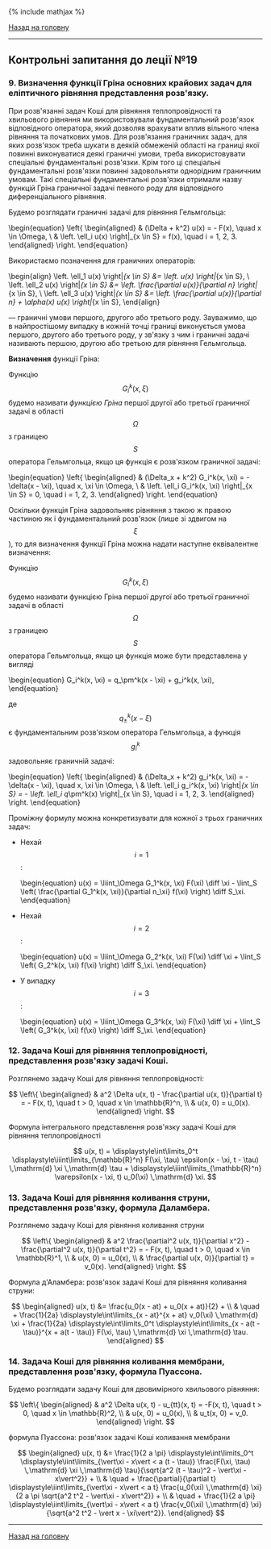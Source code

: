 <!--DEBUG-->

{% include mathjax %}

[Назад на головну](../README.md)

---

## Контрольні запитання до леції №19

### 9. Визначення функції Гріна основних крайових задач для еліптичного рівняння представлення розв'язку. 

При розв'язанні задач Коші для рівняння теплопровідності та хвильового рівняння ми використовували фундаментальний розв'язок відповідного оператора, який дозволяв врахувати вплив вільного члена рівняння та початкових умов. Для розв'язання граничних задач, для яких розв'язок треба шукати в деякій обмеженій області на границі якої повинні виконуватися деякі граничні умови, треба використовувати спеціальні фундаментальні розв'язки. Крім того ці спеціальні фундаментальні розв'язки повинні задовольняти однорідним граничним умовам. Такі спеціальні фундаментальні розв'язки отримали назву функцій Гріна граничної задачі певного роду для відповідного диференціального рівняння.

Будемо розглядати граничні задачі для рівняння Гельмгольца:

\begin{equation}
	\left\{
		\begin{aligned}
			& (\Delta + k^2) u(x) = - F(x), \quad x \in \Omega, \\
			& \left. \ell_i u(x) \right|_{x \in S} = f(x), \quad i = 1, 2, 3.
		\end{aligned}
	\right.
\end{equation}

Використаємо позначення для граничних операторів:

\begin{align}
	\left. \ell_1 u(x) \right|_{x \in S} &= \left. u(x) \right|_{x \in S}, \\
	\left. \ell_2 u(x) \right|_{x \in S} &= \left. \frac{\partial u(x)}{\partial n} \right|_{x \in S}, \\
	\left. \ell_3 u(x) \right|_{x \in S} &= \left. \frac{\partial u(x)}{\partial n} + \alpha(x) u(x) \right|_{x \in S},
\end{align}

&mdash; граничні умови першого, другого або третього роду. Зауважимо, що в найпростішому випадку в кожній точці границі виконується умова першого, другого або третього роду, у зв'язку з чим і граничні задачі називають першою, другою або третьою для рівняння Гельмгольца.

**Визначення** функції Гріна:

Функцію $$G_i^k(x, \xi)$$ будемо називати _функцією Гріна_ першої другої або третьої граничної задачі в області $$\Omega$$ з границею $$S$$ оператора Гельмгольца, якщо ця функція є розв'язком граничної задачі:

\begin{equation}
	\left\{
		\begin{aligned}
			& (\Delta_x + k^2) G_i^k(x, \xi) = - \delta(x - \xi), \quad x, \xi \in \Omega, \\
			& \left. \ell_i G_i^k(x, \xi) \right|_{x \in S} = 0, \quad i = 1, 2, 3.
		\end{aligned}
	\right.
\end{equation}

Оскільки функція Гріна задовольняє рівняння з такою ж правою частиною як і фундаментальний розв'язок (лише зі здвигом на $$\xi$$), то для визначення функції Гріна можна надати наступне еквівалентне визначення:

Функцію $$G_i^k(x, \xi)$$ будемо називати функцією Гріна першої другої або третьої граничної задачі в області $$\Omega$$ з границею $$S$$ оператора Гельмгольца, якщо ця функція  може бути представлена у вигляді

\begin{equation}
	G_i^k(x, \xi) = q_\pm^k(x - \xi) + g_i^k(x, \xi),
\end{equation}

де $$q_\pm^k(x - \xi)$$ є фундаментальним розв'язком оператора Гельмгольца, а функція $$g_i^k$$ задовольняє граничній задачі: 

\begin{equation}
	\left\{
		\begin{aligned}
			& (\Delta_x + k^2) g_i^k(x, \xi) = - \delta(x - \xi), \quad x, \xi \in \Omega, \\
			& \left. \ell_i g_i^k(x, \xi) \right|_{x \in S} = - \left. \ell_i q_\pm^k(x) \right|_{x \in S}, \quad i = 1, 2, 3.
		\end{aligned}
	\right.
\end{equation}

Проміжну формулу можна конкретизувати для кожної з трьох граничних задач:


- Нехай $$i = 1$$:

	\begin{equation}
		u(x) = \Iiint_\Omega G_1^k(x, \xi) F(\xi) \diff \xi - \Iint_S \left( \frac{\partial G_1^k(x, \xi)}{\partial n_\xi} f(\xi) \right) \diff S_\xi.
	\end{equation}

- Нехай $$i = 2$$:

	\begin{equation}
		u(x) = \Iiint_\Omega G_2^k(x, \xi) F(\xi) \diff \xi + \Iint_S \left( G_2^k(x, \xi) f(\xi) \right) \diff S_\xi.
	\end{equation}

- У випадку $$i = 3$$:
	
	\begin{equation}
		u(x) = \Iiint_\Omega G_3^k(x, \xi) F(\xi) \diff \xi + \Iint_S \left( G_3^k(x, \xi) f(\xi) \right) \diff S_\xi.
	\end{equation}


### 12. Задача Коші для рівняння теплопровідності, представлення розв'язку задачі Коші.

Розглянемо задачу Коші для рівняння теплопровідності:

$$
\left\{
	\begin{aligned}
		& a^2 \Delta u(x, t) - \frac{\partial u(x, t)}{\partial t} = - F(x, t), \quad t > 0, \quad x \in \mathbb{R}^n, \\
		& u(x, 0) = u_0(x).
	\end{aligned}
\right.
$$

Формула інтегрального представлення розв'язку задачі Коші для рівняння теплопровідності

$$
u(x, t) = \displaystyle\int\limits_0^t \displaystyle\iiint\limits_{\mathbb{R}^n} F(\xi, \tau) \epsilon(x - \xi, t - \tau) \,\mathrm{d} \xi \,\mathrm{d} \tau + \displaystyle\iiint\limits_{\mathbb{R}^n} \varepsilon(x - \xi, t) u_0(\xi) \,\mathrm{d} \xi.
$$

### 13. Задача Коші для рівняння коливання струни, представлення розв'язку, формула Даламбера.

Розглянемо задачу Коші для рівняння коливання струни

$$
\left\{
	\begin{aligned}
		& a^2 \frac{\partial^2 u(x, t)}{\partial x^2} - \frac{\partial^2 u(x, t)}{\partial t^2} = - F(x, t), \quad t > 0, \quad x \in \mathbb{R}^1, \\
		& u(x, 0) = u_0(x), \\
		& \frac{\partial u(x, 0)}{\partial t} = v_0(x).
	\end{aligned}
\right.
$$

Формула д'Аламбера: розв'язок задачі Коші для рівняння коливання струни:

$$
\begin{aligned}
	u(x, t) &= \frac{u_0(x - at) + u_0(x + at)}{2} + \\
	& \quad + \frac{1}{2a} \displaystyle\int\limits_{x - at}^{x + at} v_0(\xi) \,\mathrm{d} \xi + \frac{1}{2a} \displaystyle\int\limits_0^t \displaystyle\int\limits_{x - a(t - \tau)}^{x + a(t - \tau)} F(\xi, \tau) \,\mathrm{d} \xi \,\mathrm{d} \tau.
\end{aligned}
$$

### 14. Задача Коші для рівняння коливання мембрани, представлення розв'язку, формула Пуассона.

Будемо розглядати задачу Коші для двовимірного хвильового рівняння:

$$
\left\{
	\begin{aligned}
		& a^2 \Delta u(x, t) - u_{tt}(x, t) = -F(x, t), \quad t > 0, \quad x \in \mathbb{R}^2, \\
		& u(x, 0) = u_0(x), \\
		& u_t(x, 0) = v_0.
	\end{aligned}
\right.
$$

формула Пуассона: розв'язок задачі Коші коливання мембрани

$$
\begin{aligned}
	u(x, t) &= \frac{1}{2 a \pi} \displaystyle\int\limits_0^t \displaystyle\iint\limits_{\vert\xi - x\vert < a (t - \tau)} \frac{F(\xi, \tau) \,\mathrm{d} \xi \,\mathrm{d} \tau}{\sqrt{a^2 (t - \tau)^2 - \vert\xi - x\vert^2}} + \\
	& \quad + \frac{\partial}{\partial t} \displaystyle\iint\limits_{\vert\xi - x\vert < a t} \frac{u_0(\xi) \,\mathrm{d} \xi}{2 a \pi \sqrt{a^2 t^2 - \vert\xi - x\vert^2}} + \\
	& \quad + \frac{1}{2 a \pi} \displaystyle\iint\limits_{\vert\xi - x\vert < a t} \frac{v_0(\xi) \,\mathrm{d} \xi}{\sqrt{a^2 t^2 - \vert x - \xi\vert^2}}.
\end{aligned}
$$

---

[Назад на головну](../README.md)
